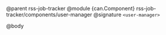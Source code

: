 @parent rss-job-tracker
@module {can.Component} rss-job-tracker/components/user-manager <user-manager>
@signature `<user-manager>`

@body

## <user-manager>

